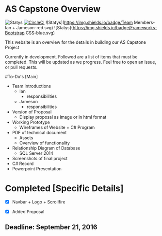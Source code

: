 # AS Capstone Overview

![Statys](https://img.shields.io/badge/Complete-10%25-orange.svg) [![CircleCI](https://img.shields.io/circleci/project/BrightFlair/PHP.Gt.svg?maxAge=2592000?style=flat-square)]()
![Statys](https://img.shields.io/badge/Team Members-Ian + Jameson-red.svg)
![Statys](https://img.shields.io/badge/Frameworks-Bootstrap CSS-blue.svg)


This website is an overview for the details in building our AS Capstone Project 


Currently in development. Followed are a list of items that must be completed. This will be updated as we progress. Feel free to open an issue, or pull requests.

#To-Do's [Main]
* Team Introductions
  * Ian
    * responsibilities 
  * Jameson
    * responsibilities 
* Version of Proposal
  * Display proposal as image or in html format
* Working Prototype
  * Wireframes of Website + C# Program
* PDF of technical document
  * Assets
  * Overview of functionality
* Relationship Diagram of Database
  * SQL Server 2014
* Screenshots of final project
 *  C# Record 
* Powerpoint Presentation
 
# Completed [Specific Details]
- [x] Navbar + Logo + Scrollfire
- [x] Added Proposal


## Deadline: September 21, 2016
